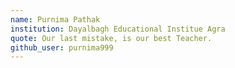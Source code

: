 ```yaml
---
name: Purnima Pathak 
institution: Dayalbagh Educational Institue Agra
quote: Our last mistake, is our best Teacher.
github_user: purnima999
---
```

